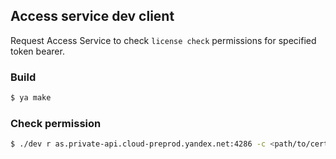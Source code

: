 ## Access service dev client

Request Access Service to check `license check` permissions for specified token bearer.

### Build
```bash
$ ya make
```

### Check permission
```bash
$ ./dev r as.private-api.cloud-preprod.yandex.net:4286 -c <path/to/cert>  authorize  -t <iam-token>
```